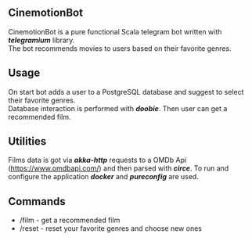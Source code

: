 ## CinemotionBot

CinemotionBot is a pure functional Scala telegram bot written with ***telegramium*** library.  
The bot recommends movies to users based on their favorite genres.

## Usage

On start bot adds a user to a PostgreSQL database and suggest to select their favorite genres.  
Database interaction is performed with ***doobie***. Then user can get a recommended film.

## Utilities

Films data is got via ***akka-http*** requests to a OMDb Api (https://www.omdbapi.com/) and then parsed with
***circe***.
To run and configure the application ***docker*** and ***pureconfig*** are used.

## Commands

* /film - get a recommended film
* /reset - reset your favorite genres and choose new ones





